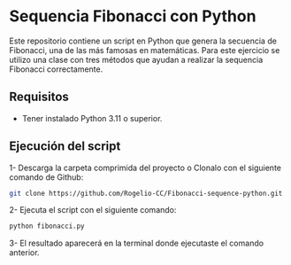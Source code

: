 # Sequencia Fibonacci con Python

Este repositorio contiene un script en Python que genera la secuencia de Fibonacci, una de las más famosas en matemáticas. Para este ejercicio se utilizo una clase con tres métodos que ayudan a realizar la sequencia Fibonacci correctamente.

## Requisitos
- Tener instalado Python 3.11 o superior.

## Ejecución del script

1- Descarga la carpeta comprimida del proyecto o Clonalo con el siguiente comando de Github:
```bash
git clone https://github.com/Rogelio-CC/Fibonacci-sequence-python.git
```

2- Ejecuta el script con el siguiente comando:

```bash
python fibonacci.py
```

3- El resultado aparecerá en la terminal donde ejecutaste el comando anterior.
